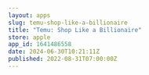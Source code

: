 ```yaml
---
layout: apps
slug: temu-shop-like-a-billionaire
title: "Temu: Shop Like a Billionaire"
store: apple
app_id: 1641486558
date: 2024-06-30T10:21:11Z
published: 2022-08-31T07:00:00Z
---
```

